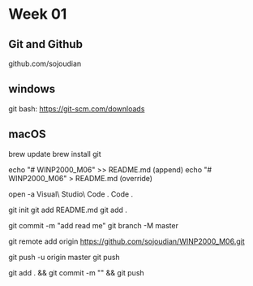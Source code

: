 # Week 01

## Git and Github
github.com/sojoudian

## windows
git bash: https://git-scm.com/downloads

## macOS
brew update
brew install git



echo "# WINP2000_M06" >> README.md (append)
echo "# WINP2000_M06" > README.md (override)

 open -a Visual\ Studio\ Code .
 Code .

git init
git add README.md
git add .

git commit -m "add read me"
git branch -M master


git remote add origin https://github.com/sojoudian/WINP2000_M06.git

git push -u origin master
git push



git add . && git commit -m "" && git push